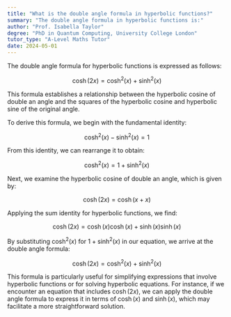 ```yaml
---
title: "What is the double angle formula in hyperbolic functions?"
summary: "The double angle formula in hyperbolic functions is:"
author: "Prof. Isabella Taylor"
degree: "PhD in Quantum Computing, University College London"
tutor_type: "A-Level Maths Tutor"
date: 2024-05-01
---
```


The double angle formula for hyperbolic functions is expressed as follows:

$$
\cosh(2x) = \cosh^2(x) + \sinh^2(x)
$$

This formula establishes a relationship between the hyperbolic cosine of double an angle and the squares of the hyperbolic cosine and hyperbolic sine of the original angle.

To derive this formula, we begin with the fundamental identity:

$$
\cosh^2(x) - \sinh^2(x) = 1
$$

From this identity, we can rearrange it to obtain:

$$
\cosh^2(x) = 1 + \sinh^2(x)
$$

Next, we examine the hyperbolic cosine of double an angle, which is given by:

$$
\cosh(2x) = \cosh(x + x)
$$

Applying the sum identity for hyperbolic functions, we find:

$$
\cosh(2x) = \cosh(x) \cosh(x) + \sinh(x) \sinh(x)
$$

By substituting $\cosh^2(x)$ for $1 + \sinh^2(x)$ in our equation, we arrive at the double angle formula:

$$
\cosh(2x) = \cosh^2(x) + \sinh^2(x)
$$

This formula is particularly useful for simplifying expressions that involve hyperbolic functions or for solving hyperbolic equations. For instance, if we encounter an equation that includes $\cosh(2x)$, we can apply the double angle formula to express it in terms of $\cosh(x)$ and $\sinh(x)$, which may facilitate a more straightforward solution.
    